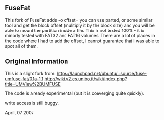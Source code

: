 ## FuseFat

This fork of FuseFat adds -o offset=<bytes>  you can use parted, or some similar tool and get the block offset (mulitiply it by the block size) and you will be able to mount the partition inside a file.  This is not tested 100% - it is minorly tested with FAT32 and FAT16 volumes. There are a lot of places in the code where I had to add the offset, I cannot guarantee that I was able to spot all of them.


## Original Information

This is a slight fork from: https://launchpad.net/ubuntu/+source/fuse-umfuse-fat/0.1a-1.1
http://wiki.v2.cs.unibo.it/wiki/index.php?title=UMView%2BUMFUSE


The code is already experimental (but it is converging quite quickly).

write access is still buggy.

April, 07 2007
